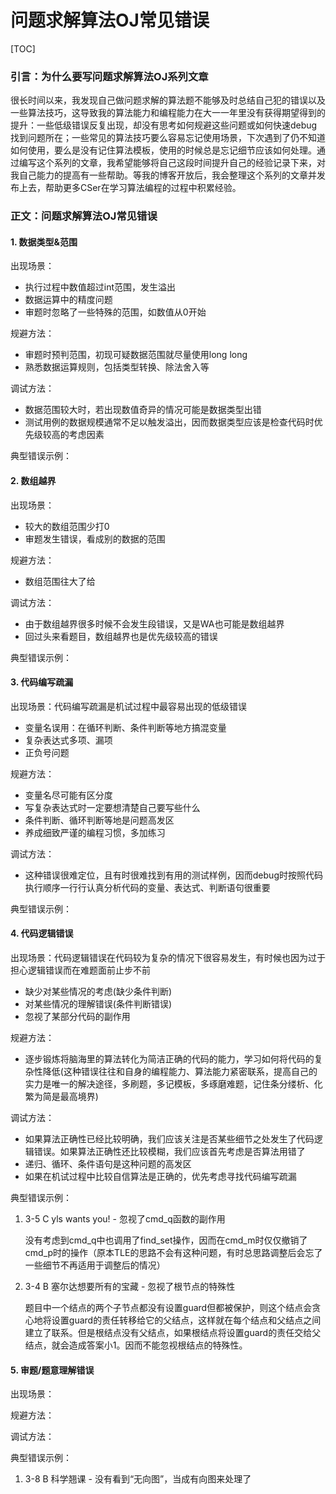# 问题求解算法OJ常见错误

[TOC]

### 引言：为什么要写问题求解算法OJ系列文章

很长时间以来，我发现自己做问题求解的算法题不能够及时总结自己犯的错误以及一些算法技巧，这导致我的算法能力和编程能力在大一一年里没有获得期望得到的提升：一些低级错误反复出现，却没有思考如何规避这些问题或如何快速debug找到问题所在；一些常见的算法技巧要么容易忘记使用场景，下次遇到了仍不知道如何使用，要么是没有记住算法模板，使用的时候总是忘记细节应该如何处理。通过编写这个系列的文章，我希望能够将自己这段时间提升自己的经验记录下来，对我自己能力的提高有一些帮助。等我的博客开放后，我会整理这个系列的文章并发布上去，帮助更多CSer在学习算法编程的过程中积累经验。

### 正文：问题求解算法OJ常见错误

#### 1. 数据类型&范围

出现场景：

* 执行过程中数值超过int范围，发生溢出
* 数据运算中的精度问题
* 审题时忽略了一些特殊的范围，如数值从0开始

规避方法：

* 审题时预判范围，初现可疑数据范围就尽量使用long long
* 熟悉数据运算规则，包括类型转换、除法舍入等

调试方法：

* 数据范围较大时，若出现数值奇异的情况可能是数据类型出错
* 测试用例的数据规模通常不足以触发溢出，因而数据类型应该是检查代码时优先级较高的考虑因素

典型错误示例：



#### 2. 数组越界

出现场景：

* 较大的数组范围少打0
* 审题发生错误，看成别的数据的范围

规避方法：

* 数组范围往大了给

调试方法：

* 由于数组越界很多时候不会发生段错误，又是WA也可能是数组越界
* 回过头来看题目，数组越界也是优先级较高的错误

典型错误示例：



#### 3. 代码编写疏漏

出现场景：代码编写疏漏是机试过程中最容易出现的低级错误

* 变量名误用：在循环判断、条件判断等地方搞混变量
* 复杂表达式多项、漏项
* 正负号问题

规避方法：

* 变量名尽可能有区分度
* 写复杂表达式时一定要想清楚自己要写些什么
* 条件判断、循环判断等地是问题高发区
* 养成细致严谨的编程习惯，多加练习

调试方法：

* 这种错误很难定位，且有时很难找到有用的测试样例，因而debug时按照代码执行顺序一行行认真分析代码的变量、表达式、判断语句很重要

典型错误示例：



#### 4. 代码逻辑错误

出现场景：代码逻辑错误在代码较为复杂的情况下很容易发生，有时候也因为过于担心逻辑错误而在难题面前止步不前

* 缺少对某些情况的考虑(缺少条件判断)
* 对某些情况的理解错误(条件判断错误)
* 忽视了某部分代码的副作用

规避方法：

* 逐步锻炼将脑海里的算法转化为简洁正确的代码的能力，学习如何将代码的复杂性降低(这种错误往往和自身的编程能力、算法能力紧密联系，提高自己的实力是唯一的解决途径，多刷题，多记模板，多琢磨难题，记住条分缕析、化繁为简是最高境界)

调试方法：

* 如果算法正确性已经比较明确，我们应该关注是否某些细节之处发生了代码逻辑错误。如果算法正确性还比较模糊，我们应该首先考虑是否算法用错了
* 递归、循环、条件语句是这种问题的高发区
* 如果在机试过程中比较自信算法是正确的，优先考虑寻找代码编写疏漏

典型错误示例：

1. 3-5 C yls wants you! - 忽视了cmd_q函数的副作用

   没有考虑到cmd_q中也调用了find_set操作，因而在cmd_m时仅仅撤销了cmd_p时的操作（原本TLE的思路不会有这种问题，有时总思路调整后会忘了一些细节不再适用于调整后的情况）

2. 3-4 B 塞尔达想要所有的宝藏 - 忽视了根节点的特殊性

   题目中一个结点的两个子节点都没有设置guard但都被保护，则这个结点会贪心地将设置guard的责任转移给它的父结点，这样就在每个结点和父结点之间建立了联系。但是根结点没有父结点，如果根结点将设置guard的责任交给父结点，就会造成答案小1。因而不能忽视根结点的特殊性。

#### 5. 审题/题意理解错误

出现场景：

规避方法：

调试方法：

典型错误示例：

1. 3-8 B 科学翘课 - 没有看到“无向图”，当成有向图来处理了